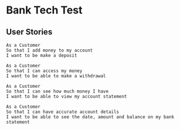 # Bank Tech Test

## User Stories

```
As a Customer
So that I add money to my account
I want to be make a deposit
```

```
As a Customer
So that I can access my money
I want to be able to make a withdrawal
```

```
As a Customer
So that I can see how much money I have
I want to be able to view my account statement
```

```
As a Customer
So that I can have accurate account details
I want to be able to see the date, amount and balance on my bank statement
```
